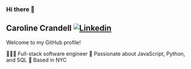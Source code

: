 ### Hi there 👋

## Caroline Crandell [![Linkedin](https://i.stack.imgur.com/gVE0j.png)](https://www.linkedin.com/in/carolinecrandell/)

Welcome to my GitHub profile!

👩🏻‍💻 Full-stack software engineer 
💛 Passionate about JavaScript, Python, and SQL
🗽 Based in NYC
